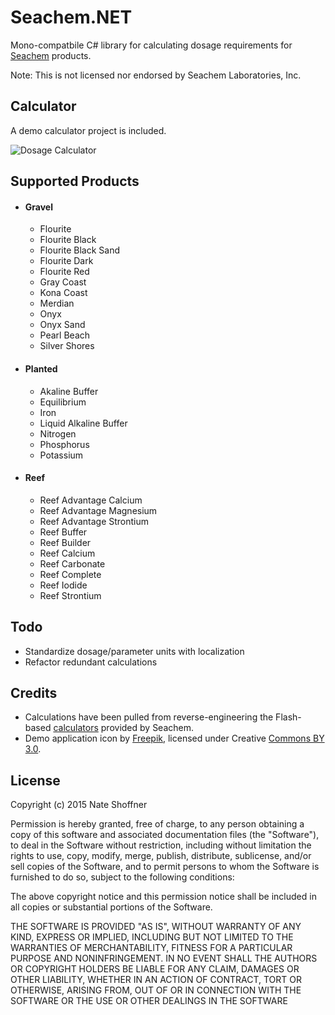 # Seachem.NET

Mono-compatbile C# library for calculating dosage requirements for [Seachem](http://seachem.com) products.

Note: This is not licensed nor endorsed by Seachem Laboratories, Inc.

## Calculator

A demo calculator project is included.

![Dosage Calculator](http://i.imgur.com/WjL1YOf.png)


## Supported Products
* #### Gravel
    * Flourite
    * Flourite Black
    * Flourite Black Sand
    * Flourite Dark
    * Flourite Red
    * Gray Coast
    * Kona Coast
    * Merdian
    * Onyx
    * Onyx Sand
    * Pearl Beach
    * Silver Shores

* #### Planted
    * Akaline Buffer
    * Equilibrium
    * Iron
    * Liquid Alkaline Buffer
    * Nitrogen
    * Phosphorus
    * Potassium

* #### Reef
    * Reef Advantage Calcium
    * Reef Advantage Magnesium
    * Reef Advantage Strontium
    * Reef Buffer
    * Reef Builder
    * Reef Calcium
    * Reef Carbonate
    * Reef Complete
    * Reef Iodide
    * Reef Strontium

## Todo
* Standardize dosage/parameter units with localization
* Refactor redundant calculations

## Credits
* Calculations have been pulled from reverse-engineering the Flash-based [calculators](http://www.seachem.com/Library/Calculators.html) provided by Seachem.
* Demo application icon by [Freepik](http://www.freepik.com), licensed under Creative [Commons BY 3.0](http://creativecommons.org/licenses/by/3.0/).

## License

Copyright (c) 2015 Nate Shoffner

Permission is hereby granted, free of charge, to any person obtaining a copy of this software and associated documentation files (the "Software"), to deal in the Software without restriction, including without limitation the rights to use, copy, modify, merge, publish, distribute, sublicense, and/or sell copies of the Software, and to permit persons to whom the Software is furnished to do so, subject to the following conditions:

The above copyright notice and this permission notice shall be included in all copies or substantial portions of the Software.

THE SOFTWARE IS PROVIDED "AS IS", WITHOUT WARRANTY OF ANY KIND, EXPRESS OR IMPLIED, INCLUDING BUT NOT LIMITED TO THE WARRANTIES OF MERCHANTABILITY, FITNESS FOR A PARTICULAR PURPOSE AND NONINFRINGEMENT. IN NO EVENT SHALL THE AUTHORS OR COPYRIGHT HOLDERS BE LIABLE FOR ANY CLAIM, DAMAGES OR OTHER LIABILITY, WHETHER IN AN ACTION OF CONTRACT, TORT OR OTHERWISE, ARISING FROM, OUT OF OR IN CONNECTION WITH THE SOFTWARE OR THE USE OR OTHER DEALINGS IN THE SOFTWARE